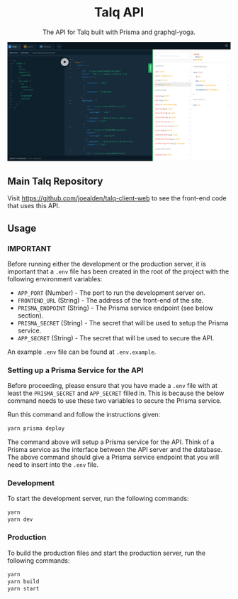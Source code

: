 <h1 align="center">Talq API</h1>
<p align="center">The API for Talq built with Prisma and graphql-yoga.</p>

![talq-api screenshot](.github/screenshot.png)

## Main Talq Repository

Visit https://github.com/joealden/talq-client-web to see the front-end code that uses this API.

## Usage



### **IMPORTANT**

Before running either the development or the production server, it is important
that a `.env` file has been created in the root of the project with the following
environment variables:

* `APP_PORT` (Number) - The port to run the development server on.
* `FRONTEND_URL` (String) - The address of the front-end of the site.
* `PRISMA_ENDPOINT` (String) - The Prisma service endpoint (see below section).
* `PRISMA_SECRET` (String) - The secret that will be used to setup the Prisma service.
* `APP_SECRET` (String) - The secret that will be used to secure the API.

An example `.env` file can be found at `.env.example`.

### Setting up a Prisma Service for the API

Before proceeding, please ensure that you have made a `.env` file with at least the
`PRISMA_SECRET` and `APP_SECRET` filled in. This is because the below command needs
to use these two variables to secure the Prisma service.

Run this command and follow the instructions given:

```bash
yarn prisma deploy
```

The command above will setup a Prisma service for the API. Think of a Prisma service
as the interface between the API server and the database. The above command should give
a Prisma service endpoint that you will need to insert into the `.env` file.

### Development

To start the development server, run the following commands:

```
yarn
yarn dev
```

### Production

To build the production files and start the production server, run the following
commands:

```
yarn
yarn build
yarn start
```
